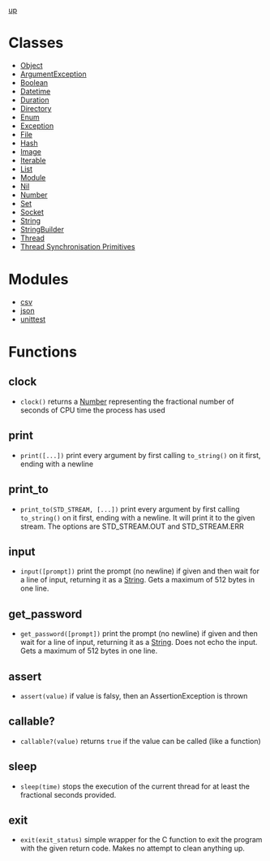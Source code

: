 [up](../index.md)

# Classes

- [Object](object.md)
- [ArgumentException](argument_exception.md)
- [Boolean](boolean.md)
- [Datetime](datetime.md)
- [Duration](duration.md)
- [Directory](directory.md)
- [Enum](enum.md)
- [Exception](exception.md)
- [File](file.md)
- [Hash](hash.md)
- [Image](image.md)
- [Iterable](iterable.md)
- [List](list.md)
- [Module](module.md)
- [Nil](nil.md)
- [Number](number.md)
- [Set](set.md)
- [Socket](socket.md)
- [String](string.md)
- [StringBuilder](string_builder.md)
- [Thread](thread.md)
- [Thread Synchronisation Primitives](thread_synchronisation.md)

# Modules
- [csv](csv.md)
- [json](json.md)
- [unittest](unittest.md)

# Functions
## clock
- `clock()` returns a [Number](number.md) representing the fractional number of seconds of CPU time the process has used

## print
- `print([...])` print every argument by first calling `to_string()` on it first, ending with a newline

## print_to
- `print_to(STD_STREAM, [...])` print every argument by first calling `to_string()` on it first, ending with a newline.  It will print it to the given stream.  The options are STD_STREAM.OUT and STD_STREAM.ERR

## input
- `input([prompt])` print the prompt (no newline) if given and then wait for a line of input, returning it as a [String](string.md).  Gets a maximum of 512 bytes in one line.

## get_password
- `get_password([prompt])` print the prompt (no newline) if given and then wait for a line of input, returning it as a [String](string.md).  Does not echo the input.  Gets a maximum of 512 bytes in one line.

## assert
- `assert(value)` if value is falsy, then an AssertionException is thrown

## callable?
- `callable?(value)` returns `true` if the value can be called (like a function)

## sleep
- `sleep(time)` stops the execution of the current thread for at least the fractional seconds provided.

## exit
- `exit(exit_status)` simple wrapper for the C function to exit the program with the given return code.  Makes no attempt to clean anything up.
